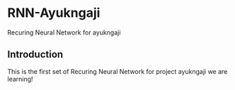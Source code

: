 # RNN-Ayukngaji
Recuring Neural Network for ayukngaji

## Introduction
This is the first set of Recuring Neural Network for project ayukngaji
we are learning!

